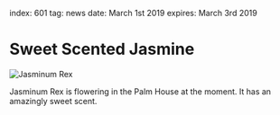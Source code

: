 index: 601
tag: news
date: March 1st 2019
expires: March 3rd 2019

# Sweet Scented Jasmine

![Jasminum Rex](jasminum-rex.jpg)

Jasminum Rex is flowering in the Palm House at the moment.  It has an amazingly sweet scent.
